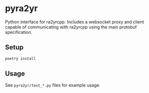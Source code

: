 # pyra2yr

Python interface for ra2yrcpp. Includes a websocket proxy and client capable of communicating with ra2yrcpp using the main protobuf specification.

## Setup

```bash
poetry install
```

## Usage

See `pyra2yr/test_*.py` files for example usage.
